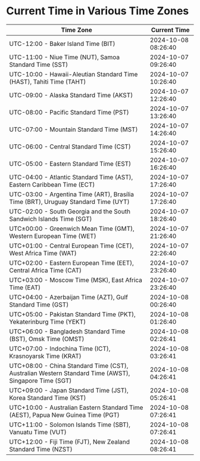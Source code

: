 # Current Time in Various Time Zones

| Time Zone | Current Time |
|-----------|--------------|
| UTC-12:00 - Baker Island Time (BIT) | 2024-10-08 08:26:40 |
| UTC-11:00 - Niue Time (NUT), Samoa Standard Time (SST) | 2024-10-07 09:26:40 |
| UTC-10:00 - Hawaii-Aleutian Standard Time (HAST), Tahiti Time (TAHT) | 2024-10-07 10:26:40 |
| UTC-09:00 - Alaska Standard Time (AKST) | 2024-10-07 12:26:40 |
| UTC-08:00 - Pacific Standard Time (PST) | 2024-10-07 13:26:40 |
| UTC-07:00 - Mountain Standard Time (MST) | 2024-10-07 14:26:40 |
| UTC-06:00 - Central Standard Time (CST) | 2024-10-07 15:26:40 |
| UTC-05:00 - Eastern Standard Time (EST) | 2024-10-07 16:26:40 |
| UTC-04:00 - Atlantic Standard Time (AST), Eastern Caribbean Time (ECT) | 2024-10-07 17:26:40 |
| UTC-03:00 - Argentina Time (ART), Brasília Time (BRT), Uruguay Standard Time (UYT) | 2024-10-07 17:26:40 |
| UTC-02:00 - South Georgia and the South Sandwich Islands Time (SGT) | 2024-10-07 18:26:40 |
| UTC±00:00 - Greenwich Mean Time (GMT), Western European Time (WET) | 2024-10-07 21:26:40 |
| UTC+01:00 - Central European Time (CET), West Africa Time (WAT) | 2024-10-07 22:26:40 |
| UTC+02:00 - Eastern European Time (EET), Central Africa Time (CAT) | 2024-10-07 23:26:40 |
| UTC+03:00 - Moscow Time (MSK), East Africa Time (EAT) | 2024-10-07 23:26:40 |
| UTC+04:00 - Azerbaijan Time (AZT), Gulf Standard Time (GST) | 2024-10-08 00:26:40 |
| UTC+05:00 - Pakistan Standard Time (PKT), Yekaterinburg Time (YEKT) | 2024-10-08 01:26:40 |
| UTC+06:00 - Bangladesh Standard Time (BST), Omsk Time (OMST) | 2024-10-08 02:26:41 |
| UTC+07:00 - Indochina Time (ICT), Krasnoyarsk Time (KRAT) | 2024-10-08 03:26:41 |
| UTC+08:00 - China Standard Time (CST), Australian Western Standard Time (AWST), Singapore Time (SGT) | 2024-10-08 04:26:41 |
| UTC+09:00 - Japan Standard Time (JST), Korea Standard Time (KST) | 2024-10-08 05:26:41 |
| UTC+10:00 - Australian Eastern Standard Time (AEST), Papua New Guinea Time (PGT) | 2024-10-08 07:26:41 |
| UTC+11:00 - Solomon Islands Time (SBT), Vanuatu Time (VUT) | 2024-10-08 07:26:41 |
| UTC+12:00 - Fiji Time (FJT), New Zealand Standard Time (NZST) | 2024-10-08 08:26:41 |
